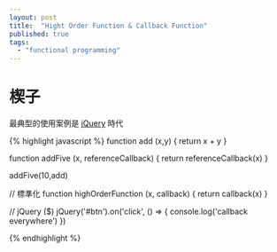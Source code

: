 ```yaml
---
layout: post
title:  "Hight Order Function & Callback Function"
published: true
tags: 
  - "functional programming"
---
```


# 楔子
最典型的使用案例是 [jQuery](https://jquery.com) 時代

{% highlight javascript %}
function add (x,y) {
  return x + y
}

function addFive (x, referenceCallback) {
  return referenceCallback(x)
}

addFive(10,add)

// 標準化
function highOrderFunction (x, callback) {
  return callback(x)
}

// jQuery ($)
jQuery('#btn').on('click', () => {
  console.log('callback everywhere')
})

{% endhighlight %}
